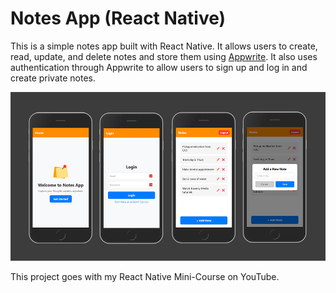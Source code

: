 # Notes App (React Native)

This is a simple notes app built with React Native. It allows users to create, read, update, and delete notes and store them using [Appwrite](https://apwr.dev/traversyfeb2025). It also uses authentication through Appwrite to allow users to sign up and log in and create private notes.

<img src="/assets/images/screen.png" width="900">

This project goes with my React Native Mini-Course on YouTube.


